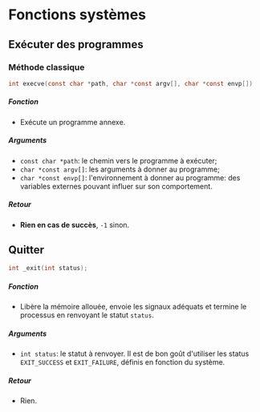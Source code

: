# Fonctions systèmes

## Exécuter des programmes

### Méthode classique

```c
int execve(const char *path, char *const argv[], char *const envp[])
```

##### Fonction

- Exécute un programme annexe.

##### Arguments

- `const char *path`: le chemin vers le programme à exécuter;
- `char *const argv[]`: les arguments à donner au programme;
- `char *const envp[]`: l'environnement à donner au programme: des variables externes pouvant influer sur son comportement.

##### Retour

- __Rien en cas de succès__, `-1` sinon.

## Quitter

```c
int _exit(int status);
```

##### Fonction

- Libère la mémoire allouée, envoie les signaux adéquats et termine le processus en renvoyant le statut `status`.

##### Arguments

- `int status`: le statut à renvoyer. Il est de bon goût d'utiliser les status `EXIT_SUCCESS` et `EXIT_FAILURE`, définis en fonction du système.

##### Retour

- Rien.



